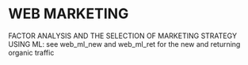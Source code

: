 # WEB MARKETING
FACTOR ANALYSIS AND THE SELECTION OF MARKETING STRATEGY USING ML: see web_ml_new and web_ml_ret for the new and returning organic traffic

